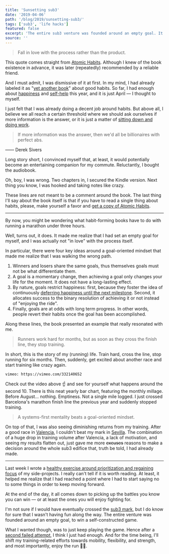 ```yaml
---
title: 'Sunsetting sub3'
date: '2019-04-06'
path: '/blog/2019/sunsetting-sub3/'
tags: ['sub3', 'life hacks']
featured: false
excerpt: 'The entire sub3 venture was founded around an empty goal. It was all about winning a self-constructed game, but not something I was actually enjoying.'
source: ''
---
```


> Fall in love with the process rather than the product.

This quote comes straight from [Atomic Habits](/blog/2019/atomic-habits). Although I knew of the book existence in advance, it was later (repeatedly) recommended by a reliable friend.

And I must admit, I was dismissive of it at first. In my mind, I had already labeled it as "[yet another book](/blog/2018/better-than-before)" about good habits. So far, I had enough about [happiness](/blog/2019/stumbling-on-happiness) and [self-help](/blog/2019/the-subtle-art-of-not-giving-a-fuck) this year, and it is just April — I thought to myself.

I just felt that I was already doing a decent job around habits. But above all, I believe we all reach a certain threshold where we should ask ourselves if more information is the answer, or it is just a matter of [sitting down and doing work](/blog/2018/war-of-art).

> If more information was the answer, then we'd all be billionaires with perfect abs.

—— Derek Sivers

Long story short, I convinced myself that, at least, it would potentially become an entertaining companion for my commute. Reluctantly, I bought the audiobook.

Oh, boy, I was wrong. Two chapters in, I secured the Kindle version. Next thing you know, I was hooked and taking notes like crazy.

These lines are not meant to be a comment around the book. The last thing I'll say about the book itself is that if you have to read a single thing about habits, please, make yourself a favor and [get a copy of Atomic Habits](https://www.amazon.com/dp/B01N5AX61W/).

---

By now, you might be wondering what habit-forming books have to do with running a marathon under three hours.

Well, turns out, it does. It made me realize that I had set an empty goal for myself, and I was actually not "in love" with the process itself.

In particular, there were four key ideas around a goal-oriented mindset that made me realize that I was walking the wrong path.

1. Winners and losers share the same goals, thus themselves goals must not be what differentiate them.
2. A goal is a momentary change, then achieving a goal only changes your life for the moment. It does not have a long-lasting effect.
3. By nature, goals restrict happiness: first, because they foster the idea of continuously [deferring happiness until the next milestone](https://en.wikipedia.org/wiki/Hedonic_treadmill). Second, it allocates success to the binary resolution of achieving it or not instead of "enjoying the ride".
4. Finally, goals are at odds with long term progress. In other words, people revert their habits once the goal has been accomplished.

Along these lines, the book presented an example that really resonated with me.

> Runners work hard for months, but as soon as they cross the finish line, they stop training.

In short, this is the story of my (running) life. Train hard, cross the line, stop running for six months. Then, suddenly, get excited about another race and start training like crazy again.

`vimeo: https://vimeo.com/332140652`

Check out the video above ☝️ and see for yourself what happens around the second 10. There is this neat yearly bar chart, featuring the monthly millage. Before August... nothing. Emptiness. Not a single mile logged. I just crossed Barcelona's marathon finish line the previous year and suddenly stopped training.

> A systems-first mentality beats a goal-oriented mindset.

On top of that, I was also seeing diminishing returns from my training. After a good race in [Valencia](https://www.strava.com/activities/1996244257), I couldn't beat my mark in [Sevilla](https://www.strava.com/activities/2156475215). The combination of a huge drop in training volume after Valencia, a lack of motivation, and seeing my results flatten out, just gave me more ~~excuses~~ reasons to make a decision around the whole sub3 edifice that, truth be told, I had already made.

---

Last week I wrote a [healthy exercise around prioritization and regaining focus](/blog/2019/strong-opinions-loosely-held) of my side-projects. I really can't tell if it is worth reading. At least, it helped me realize that I had reached a point where I had to start saying no to some things in order to keep moving forward.

At the end of the day, it all comes down to picking up the battles you know you can win — or at least the ones you will enjoy fighting for.

I'm not sure if I would have eventually crossed the [sub3 mark](/blog/2018/going-sub3), but I do know for sure that I wasn't having fun along the way. The entire venture was founded around an empty goal, to win a self-constructed game.

What I wanted though, was to just keep playing the game. Hence after a [second failed attempt](/blog/2018/going-sub3), I think I just had enough. And for the time being, I'll shift my training-related efforts towards mobility, flexibility, and strength, and most importantly, enjoy the run 🏃‍♂️.
